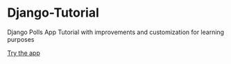 # Django-Tutorial
Django Polls App Tutorial with improvements and customization for learning purposes

[Try the app](https://polls-app-tutorial.herokuapp.com/polls/home/)
